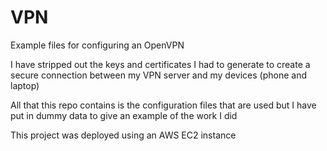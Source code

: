 # VPN
Example files for configuring an OpenVPN

I have stripped out the keys and certificates I had to generate to create a secure connection between my VPN server and my devices (phone and laptop)

All that this repo contains is the configuration files that are used but I have put in dummy data to give an example of the work I did

This project was deployed using an AWS EC2 instance
